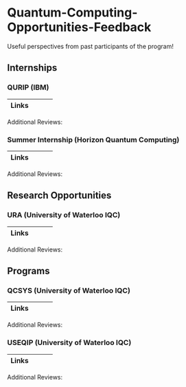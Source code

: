 # Quantum-Computing-Opportunities-Feedback
Useful perspectives from past participants of the program!

## Internships
### QURIP (IBM)
|Links|  |   |   |
| :--: | :--: | :--: | :--: |

Additional Reviews:

### Summer Internship (Horizon Quantum Computing)
|Links|  |   |   |
| :--: | :--: | :--: | :--: |

Additional Reviews:


## Research Opportunities
### URA (University of Waterloo IQC)
|Links|  |   |   |
| :--: | :--: | :--: | :--: |

Additional Reviews:


## Programs
### QCSYS (University of Waterloo IQC)
|Links|  |   |   |
| :--: | :--: | :--: | :--: |

Additional Reviews:

### USEQIP (University of Waterloo IQC)
|Links|  |   |   |
| :--: | :--: | :--: | :--: |

Additional Reviews:
